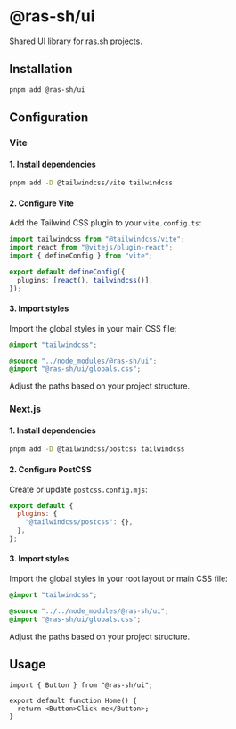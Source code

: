 # @ras-sh/ui

Shared UI library for ras.sh projects.

## Installation

```bash
pnpm add @ras-sh/ui
```

## Configuration

### Vite

#### 1. Install dependencies

```bash
pnpm add -D @tailwindcss/vite tailwindcss
```

#### 2. Configure Vite

Add the Tailwind CSS plugin to your `vite.config.ts`:

```ts
import tailwindcss from "@tailwindcss/vite";
import react from "@vitejs/plugin-react";
import { defineConfig } from "vite";

export default defineConfig({
  plugins: [react(), tailwindcss()],
});
```

#### 3. Import styles

Import the global styles in your main CSS file:

```css
@import "tailwindcss";

@source "../node_modules/@ras-sh/ui";
@import "@ras-sh/ui/globals.css";
```

Adjust the paths based on your project structure.

### Next.js

#### 1. Install dependencies

```bash
pnpm add -D @tailwindcss/postcss tailwindcss
```

#### 2. Configure PostCSS

Create or update `postcss.config.mjs`:

```js
export default {
  plugins: {
    "@tailwindcss/postcss": {},
  },
};
```

#### 3. Import styles

Import the global styles in your root layout or main CSS file:

```css
@import "tailwindcss";

@source "../../node_modules/@ras-sh/ui";
@import "@ras-sh/ui/globals.css";
```

Adjust the paths based on your project structure.

## Usage

```tsx
import { Button } from "@ras-sh/ui";

export default function Home() {
  return <Button>Click me</Button>;
}
```
